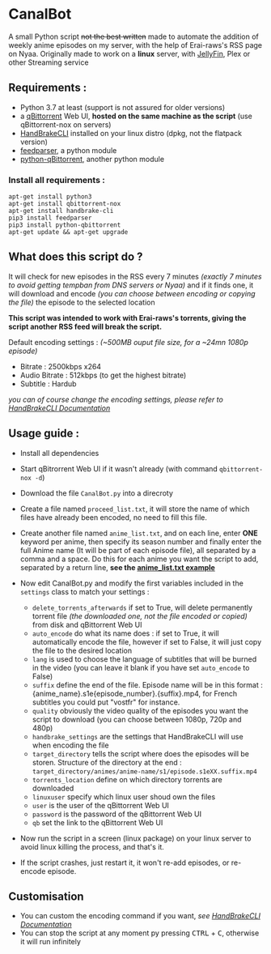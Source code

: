 # CanalBot
A small Python script ~~not the best written~~ made to automate the addition of weekly anime episodes on my server, with the help of Erai-raws's RSS page on Nyaa.
Originally made to work on a **linux** server, with [JellyFin](https://github.com/jellyfin/jellyfin), Plex or other Streaming service

## Requirements :
- Python 3.7 at least (support is not assured for older versions)
- a [qBittorrent](https://github.com/qbittorrent/qBittorrent) Web UI, **hosted on the same machine as the script** (use qBittorrent-nox on servers)
- [HandBrakeCLI](https://github.com/HandBrake/HandBrake) installed on your linux distro (dpkg, not the flatpack version)
- [feedparser](https://github.com/kurtmckee/feedparser), a python module
- [python-qBittorrent](https://github.com/v1k45/python-qBittorrent), another python module

### Install all requirements :
```
apt-get install python3
apt-get install qbittorrent-nox
apt-get install handbrake-cli
pip3 install feedparser
pip3 install python-qbittorrent
apt-get update && apt-get upgrade
```

## What does this script do ?
It will check for new episodes in the RSS every 7 minutes *(exactly 7 minutes to avoid getting tempban from DNS servers or Nyaa)* and if it finds one, it will download and encode *(you can choose between encoding or copying the file)* the episode to the selected location

**This script was intended to work with Erai-raws's torrents, giving the script another RSS feed will break the script.**

Default encoding settings : *(~500MB ouput file size, for a ~24mn 1080p episode)*
- Bitrate : 2500kbps x264
- Audio Bitrate : 512kbps (to get the highest bitrate)
- Subtitle : Hardub

*you can of course change the encoding settings, please refer to [HandBrakeCLI Documentation](https://handbrake.fr/docs/en/latest/cli/cli-options.html)*

## Usage guide :
- Install all dependencies
- Start qBitrorrent Web UI if it wasn't already (with command `qbittorrent-nox -d`)
- Download the file `CanalBot.py` into a direcroty
- Create a file named `proceed_list.txt`, it will store the name of which files have already been encoded, no need to fill this file.
- Create another file named `anime_list.txt`, and on each line, enter **ONE** keyword per anime, then specify its season number and finally enter the full Anime name (It will be part of each episode file), all separated by a comma and a space. Do this for each anime you want the script to add, separated by a return line, **see the [anime_list.txt example](https://github.com/YazZHh/CanalBot/blob/main/anime_list.txt)**
- Now edit CanalBot.py and modify the first variables included in the `settings` class to match your settings :
  * `delete_torrents_afterwards` if set to True, will delete permanently torrent file *(the downloaded one, not the file encoded or copied)* from disk and qBittorrent Web UI
  * `auto_encode` do what its name does : if set to True, it will automatically encode the file, however if set to False, it will just copy the file to the desired location
  * `lang` is used to choose the language of subtitles that will be burned in the video (you can leave it blank if you have set `auto_encode` to False)
  * `suffix` define the end of the file. Episode name will be in this format : {anime_name}.s1e{episode_number}.{suffix}.mp4, for French subtitles you could put "vostfr" for instance.
  * `quality` obviously the video quality of the episodes you want the script to download (you can choose between 1080p, 720p and 480p)
  * `handbrake_settings` are the settings that HandBrakeCLI will use when encoding the file
  * `target_directory` tells the script where does the episodes will be storen. Structure of the directory at the end : `target_directory/animes/anime-name/s1/episode.s1eXX.suffix.mp4`
  * `torrents_location` define on which directory torrents are downloaded
  * `linuxuser` specify which linux user shoud own the files
  * `user` is the user of the qBittorrent Web UI
  * `password` is the password of the qBittorrent Web UI
  * `qb` set the link to the qBittorrent Web UI

- Now run the script in a screen (linux package) on your linux server to avoid linux killing the process, and that's it.
- If the script crashes, just restart it, it won't re-add episodes, or re-encode episode.

## Customisation
- You can custom the encoding command if you want, *see [HandBrakeCLI Documentation](https://handbrake.fr/docs/en/latest/cli/cli-options.html)*
- You can stop the script at any moment py pressing <kbd>CTRL</kbd> + <kbd>C</kbd>, otherwise it will run infinitely
